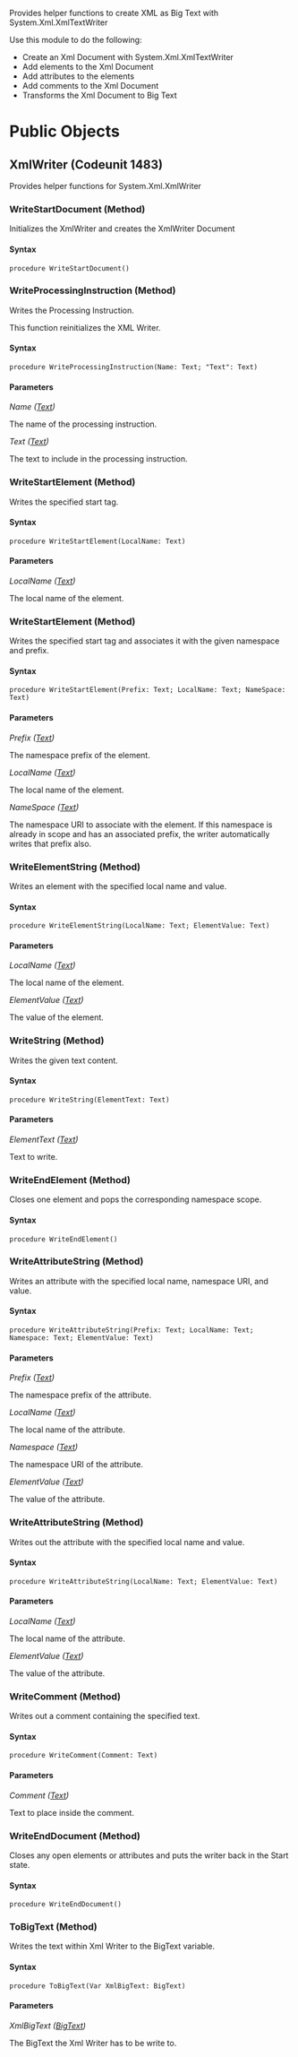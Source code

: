 Provides helper functions to create XML as Big Text with System.Xml.XmlTextWriter

Use this module to do the following:
- Create an Xml Document with System.Xml.XmlTextWriter
- Add elements to the Xml Document
- Add attributes to the elements
- Add comments to the Xml Document
- Transforms the Xml Document to Big Text
# Public Objects
## XmlWriter (Codeunit 1483)

 Provides helper functions for System.Xml.XmlWriter
 

### WriteStartDocument (Method) <a name="WriteStartDocument"></a> 

 Initializes the XmlWriter and creates the XmlWriter Document
 

#### Syntax
```
procedure WriteStartDocument()
```
### WriteProcessingInstruction (Method) <a name="WriteProcessingInstruction"></a> 

 Writes the Processing Instruction.
 

This function reinitializes the XML Writer.

#### Syntax
```
procedure WriteProcessingInstruction(Name: Text; "Text": Text)
```
#### Parameters
*Name ([Text](https://docs.microsoft.com/en-us/dynamics365/business-central/dev-itpro/developer/methods-auto/text/text-data-type))* 

The name of the processing instruction.

*Text ([Text](https://docs.microsoft.com/en-us/dynamics365/business-central/dev-itpro/developer/methods-auto/text/text-data-type))* 

The text to include in the processing instruction.

### WriteStartElement (Method) <a name="WriteStartElement"></a> 

 Writes the specified start tag.
 

#### Syntax
```
procedure WriteStartElement(LocalName: Text)
```
#### Parameters
*LocalName ([Text](https://docs.microsoft.com/en-us/dynamics365/business-central/dev-itpro/developer/methods-auto/text/text-data-type))* 

The local name of the element.

### WriteStartElement (Method) <a name="WriteStartElement"></a> 

 Writes the specified start tag and associates it with the given namespace and prefix.
 

#### Syntax
```
procedure WriteStartElement(Prefix: Text; LocalName: Text; NameSpace: Text)
```
#### Parameters
*Prefix ([Text](https://docs.microsoft.com/en-us/dynamics365/business-central/dev-itpro/developer/methods-auto/text/text-data-type))* 

The namespace prefix of the element.

*LocalName ([Text](https://docs.microsoft.com/en-us/dynamics365/business-central/dev-itpro/developer/methods-auto/text/text-data-type))* 

The local name of the element.

*NameSpace ([Text](https://docs.microsoft.com/en-us/dynamics365/business-central/dev-itpro/developer/methods-auto/text/text-data-type))* 

The namespace URI to associate with the element. If this namespace is already in scope and has an associated prefix, the writer automatically writes that prefix also.

### WriteElementString (Method) <a name="WriteElementString"></a> 

 Writes an element with the specified local name and value.
 

#### Syntax
```
procedure WriteElementString(LocalName: Text; ElementValue: Text)
```
#### Parameters
*LocalName ([Text](https://docs.microsoft.com/en-us/dynamics365/business-central/dev-itpro/developer/methods-auto/text/text-data-type))* 

The local name of the element.

*ElementValue ([Text](https://docs.microsoft.com/en-us/dynamics365/business-central/dev-itpro/developer/methods-auto/text/text-data-type))* 

The value of the element.

### WriteString (Method) <a name="WriteString"></a> 

 Writes the given text content.
 

#### Syntax
```
procedure WriteString(ElementText: Text)
```
#### Parameters
*ElementText ([Text](https://docs.microsoft.com/en-us/dynamics365/business-central/dev-itpro/developer/methods-auto/text/text-data-type))* 

Text to write.

### WriteEndElement (Method) <a name="WriteEndElement"></a> 

 Closes one element and pops the corresponding namespace scope.
 

#### Syntax
```
procedure WriteEndElement()
```
### WriteAttributeString (Method) <a name="WriteAttributeString"></a> 

 Writes an attribute with the specified local name, namespace URI, and value.
 

#### Syntax
```
procedure WriteAttributeString(Prefix: Text; LocalName: Text; Namespace: Text; ElementValue: Text)
```
#### Parameters
*Prefix ([Text](https://docs.microsoft.com/en-us/dynamics365/business-central/dev-itpro/developer/methods-auto/text/text-data-type))* 

The namespace prefix of the attribute.

*LocalName ([Text](https://docs.microsoft.com/en-us/dynamics365/business-central/dev-itpro/developer/methods-auto/text/text-data-type))* 

The local name of the attribute.

*Namespace ([Text](https://docs.microsoft.com/en-us/dynamics365/business-central/dev-itpro/developer/methods-auto/text/text-data-type))* 

The namespace URI of the attribute.

*ElementValue ([Text](https://docs.microsoft.com/en-us/dynamics365/business-central/dev-itpro/developer/methods-auto/text/text-data-type))* 

The value of the attribute.

### WriteAttributeString (Method) <a name="WriteAttributeString"></a> 

 Writes out the attribute with the specified local name and value.
 

#### Syntax
```
procedure WriteAttributeString(LocalName: Text; ElementValue: Text)
```
#### Parameters
*LocalName ([Text](https://docs.microsoft.com/en-us/dynamics365/business-central/dev-itpro/developer/methods-auto/text/text-data-type))* 

The local name of the attribute.

*ElementValue ([Text](https://docs.microsoft.com/en-us/dynamics365/business-central/dev-itpro/developer/methods-auto/text/text-data-type))* 

The value of the attribute.

### WriteComment (Method) <a name="WriteComment"></a> 

 Writes out a comment <!-- ... --> containing the specified text.
 

#### Syntax
```
procedure WriteComment(Comment: Text)
```
#### Parameters
*Comment ([Text](https://docs.microsoft.com/en-us/dynamics365/business-central/dev-itpro/developer/methods-auto/text/text-data-type))* 

Text to place inside the comment.

### WriteEndDocument (Method) <a name="WriteEndDocument"></a> 

 Closes any open elements or attributes and puts the writer back in the Start state.
 

#### Syntax
```
procedure WriteEndDocument()
```
### ToBigText (Method) <a name="ToBigText"></a> 

 Writes the text within Xml Writer to the BigText variable.
 

#### Syntax
```
procedure ToBigText(Var XmlBigText: BigText)
```
#### Parameters
*XmlBigText ([BigText]())* 

The BigText the Xml Writer has to be write to.

